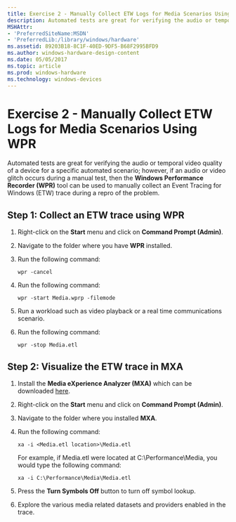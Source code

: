 ```yaml
---
title: Exercise 2 - Manually Collect ETW Logs for Media Scenarios Using WPR
description: Automated tests are great for verifying the audio or temporal video quality of a device for a specific automated scenario; however, if an audio or video glitch occurs during a manual test, then the Windows Performance Recorder (WPR) tool can be used to manually collect an Event Tracing for Windows (ETW) trace during a repro of the problem.
MSHAttr:
- 'PreferredSiteName:MSDN'
- 'PreferredLib:/library/windows/hardware'
ms.assetid: 89203B18-8C1F-40ED-9DF5-B68F2995BFD9
ms.author: windows-hardware-design-content
ms.date: 05/05/2017
ms.topic: article
ms.prod: windows-hardware
ms.technology: windows-devices
---
```


# Exercise 2 - Manually Collect ETW Logs for Media Scenarios Using WPR


Automated tests are great for verifying the audio or temporal video quality of a device for a specific automated scenario; however, if an audio or video glitch occurs during a manual test, then the **Windows Performance Recorder (WPR)** tool can be used to manually collect an Event Tracing for Windows (ETW) trace during a repro of the problem.

## Step 1: Collect an ETW trace using WPR


1.  Right-click on the **Start** menu and click on **Command Prompt (Admin)**.

2.  Navigate to the folder where you have **WPR** installed.

3.  Run the following command:

    ``` syntax
    wpr -cancel
    ```

4.  Run the following command:

    ``` syntax
    wpr -start Media.wprp -filemode
    ```

5.  Run a workload such as video playback or a real time communications scenario.

6.  Run the following command:

    ``` syntax
    wpr -stop Media.etl
    ```

## Step 2: Visualize the ETW trace in MXA


1.  Install the **Media eXperience Analyzer (MXA)** which can be downloaded [here](https://go.microsoft.com/fwlink/?linkid=525711).

2.  Right-click on the **Start** menu and click on **Command Prompt (Admin)**.

3.  Navigate to the folder where you installed **MXA**.

4.  Run the following command:

    ``` syntax
    xa -i <Media.etl location>\Media.etl
    ```

    For example, if Media.etl were located at C:\\Performance\\Media, you would type the following command:

    ``` syntax
    xa -i C:\Performance\Media\Media.etl
    ```

5.  Press the **Turn Symbols Off** button to turn off symbol lookup.

6.  Explore the various media related datasets and providers enabled in the trace.

 

 






